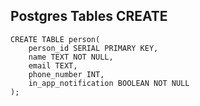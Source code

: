 ## Postgres Tables CREATE

```
CREATE TABLE person( 
    person_id SERIAL PRIMARY KEY,
    name TEXT NOT NULL,
	email TEXT,
    phone_number INT,
    in_app_notification BOOLEAN NOT NULL
);


```
